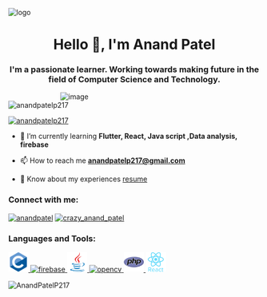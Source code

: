 ![logo](https://github.com/AnandPatelP217/AnandPatelP217/assets/111419877/6d454178-7222-49d0-9406-8acf3e644e58)
<h1 align="center">Hello 👋, I'm Anand Patel</h1>
<h3 align="center">I'm a passionate learner. Working towards making future in the field of Computer Science and Technology.</h3>

<img align="right" alt="image" width="400" src="https://github.com/AnandPatelP217/AnandPatelP217/assets/111419877/eebbdc38-8847-47d8-a736-4cbda7ad7568)">
<p align="left"> <img src="https://komarev.com/ghpvc/?username=anandpatelp217&label=Profile%20views&color=0e75b6&style=flat" alt="anandpatelp217" /> </p>

<p align="left"> <a href="https://github.com/ryo-ma/github-profile-trophy"><img src="https://github-profile-trophy.vercel.app/?username=anandpatelp217" alt="anandpatelp217" /></a> </p>

- 🌱 I’m currently learning **Flutter, React, Java script ,Data analysis, firebase**

- 📫 How to reach me **anandpatelp217@gmail.com**

- 📄 Know about my experiences [resume](resume)

<h3 align="left">Connect with me:</h3>
<p align="left">
<a href="https://linkedin.com/in/anandpatel" target="blank"><img align="center" src="https://raw.githubusercontent.com/rahuldkjain/github-profile-readme-generator/master/src/images/icons/Social/linked-in-alt.svg" alt="anandpatel" height="30" width="40" /></a>
<a href="https://instagram.com/crazy_anand_patel" target="blank"><img align="center" src="https://raw.githubusercontent.com/rahuldkjain/github-profile-readme-generator/master/src/images/icons/Social/instagram.svg" alt="crazy_anand_patel" height="30" width="40" /></a>
</p>

<h3 align="left">Languages and Tools:</h3>
<p align="left"> <a href="https://www.cprogramming.com/" target="_blank" rel="noreferrer"> <img src="https://raw.githubusercontent.com/devicons/devicon/master/icons/c/c-original.svg" alt="c" width="40" height="40"/> </a> <a href="https://firebase.google.com/" target="_blank" rel="noreferrer"> <img src="https://www.vectorlogo.zone/logos/firebase/firebase-icon.svg" alt="firebase" width="40" height="40"/> </a> <a href="https://www.java.com" target="_blank" rel="noreferrer"> <img src="https://raw.githubusercontent.com/devicons/devicon/master/icons/java/java-original.svg" alt="java" width="40" height="40"/> </a> <a href="https://opencv.org/" target="_blank" rel="noreferrer"> <img src="https://www.vectorlogo.zone/logos/opencv/opencv-icon.svg" alt="opencv" width="40" height="40"/> </a> <a href="https://www.php.net" target="_blank" rel="noreferrer"> <img src="https://raw.githubusercontent.com/devicons/devicon/master/icons/php/php-original.svg" alt="php" width="40" height="40"/> </a> <a href="https://reactjs.org/" target="_blank" rel="noreferrer"> <img src="https://raw.githubusercontent.com/devicons/devicon/master/icons/react/react-original-wordmark.svg" alt="react" width="40" height="40"/> </a> </p>

<p><img align="center" src="https://github-readme-stats.vercel.app/api/top-langs?username=anandpatelp217&show_icons=true&locale=en&layout=compact" alt="AnandPatelP217" /></p>
